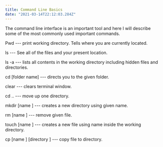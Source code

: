 ```yaml
---
title: Command Line Basics
date: "2021-03-14T22:12:03.284Z"
---
```


The command line interface is an important tool and here I will describe some of the most commonly used important commands.

Pwd --- print working directory. Tells where you are currently located.

ls --- See all of the files and your present location.

ls -a --- lists all contents in the working directory including hidden files and directories.

cd [folder name] --- directs you to the given folder.

clear --- clears terminal window.

cd .. --- move up one directory.

mkdir [name ] --- creates a new directory using given name.

rm [name ] --- remove given file.

touch [name ] --- creates a new file using name inside the working directory.

cp [name ] [directory ] --- copy file to directory.